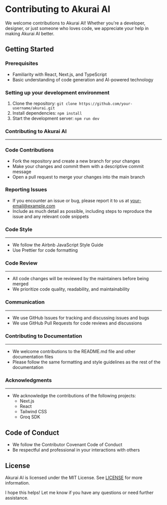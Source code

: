 # **Contributing to Akurai AI**

We welcome contributions to Akurai AI! Whether you're a developer, designer, or just someone who loves code, we appreciate your help in making Akurai AI better.

## **Getting Started**

### Prerequisites

- Familiarity with React, Next.js, and TypeScript
- Basic understanding of code generation and AI-powered technology

### Setting up your development environment

1. Clone the repository: `git clone https://github.com/your-username/akurai.git`
2. Install dependencies: `npm install`
3. Start the development server: `npm run dev`

### Contributing to Akurai AI

---

### Code Contributions

- Fork the repository and create a new branch for your changes
- Make your changes and commit them with a descriptive commit message
- Open a pull request to merge your changes into the main branch

### Reporting Issues

- If you encounter an issue or bug, please report it to us at [your-email@example.com](mailto:your-email@example.com)
- Include as much detail as possible, including steps to reproduce the issue and any relevant code snippets

### Code Style

---

- We follow the Airbnb JavaScript Style Guide
- Use Prettier for code formatting

### Code Review

---

- All code changes will be reviewed by the maintainers before being merged
- We prioritize code quality, readability, and maintainability

### Communication

---

- We use GitHub Issues for tracking and discussing issues and bugs
- We use GitHub Pull Requests for code reviews and discussions

### Contributing to Documentation

---

- We welcome contributions to the README.md file and other documentation files
- Please follow the same formatting and style guidelines as the rest of the documentation

### Acknowledgments

---

- We acknowledge the contributions of the following projects:
  - Next.js
  - React
  - Tailwind CSS
  - Groq SDK

## **Code of Conduct**

- We follow the Contributor Covenant Code of Conduct
- Be respectful and professional in your interactions with others

## **License**

Akurai AI is licensed under the MIT License. See [LICENSE](LICENSE) for more information.

I hope this helps! Let me know if you have any questions or need further assistance.
